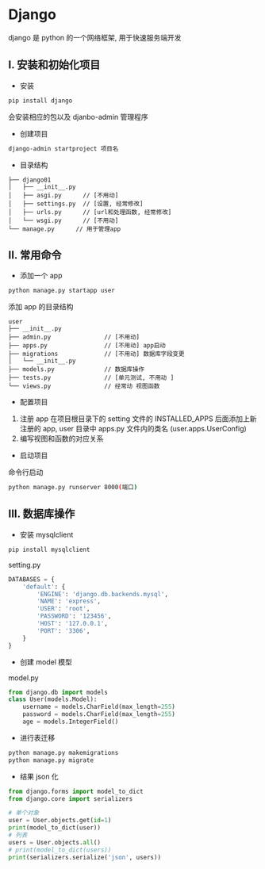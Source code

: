 # Django

django 是 python 的一个网络框架, 用于快速服务端开发

## I. 安装和初始化项目

- 安装

```bash
pip install django
```

会安装相应的包以及 djanbo-admin 管理程序

- 创建项目

```bash
django-admin startproject 项目名
```

- 目录结构

```
├── django01
│   ├── __init__.py
│   ├── asgi.py      // [不用动]
│   ├── settings.py  // [设置, 经常修改]
│   ├── urls.py      // [url和处理函数, 经常修改]
│   └── wsgi.py      // [不用动]
└── manage.py      // 用于管理app
```

## II. 常用命令

- 添加一个 app

```bash
python manage.py startapp user
```

添加 app 的目录结构

```
user
├── __init__.py
├── admin.py               // [不用动]
├── apps.py                // [不用动] app启动
├── migrations             // [不用动] 数据库字段变更
│   └── __init__.py
├── models.py              // 数据库操作
├── tests.py               // [单元测试, 不用动 ]
└── views.py               // 经常动 视图函数
```

- 配置项目

1. 注册 app
   在项目根目录下的 setting 文件的 INSTALLED_APPS 后面添加上新注册的 app, user 目录中 apps.py 文件内的类名 (user.apps.UserConfig)
2. 编写视图和函数的对应关系

- 启动项目

命令行启动

```bash
python manage.py runserver 8000(端口)
```

## III. 数据库操作

- 安装 mysqlclient

```bash
pip install mysqlclient
```

setting.py

```py
DATABASES = {
    'default': {
        'ENGINE': 'django.db.backends.mysql',
        'NAME': 'express',
        'USER': 'root',
        'PASSWORD': '123456',
        'HOST': '127.0.0.1',
        'PORT': '3306',
    }
}

```

- 创建 model 模型

model.py

```py
from django.db import models
class User(models.Model):
    username = models.CharField(max_length=255)
    password = models.CharField(max_length=255)
    age = models.IntegerField()
```

- 进行表迁移

```bash
python manage.py makemigrations
python manage.py migrate
```

- 结果 json 化

```py
from django.forms import model_to_dict
from django.core import serializers

# 单个对象
user = User.objects.get(id=1)
print(model_to_dict(user))
# 列表
users = User.objects.all()
# print(model_to_dict(users))
print(serializers.serialize('json', users))
```
